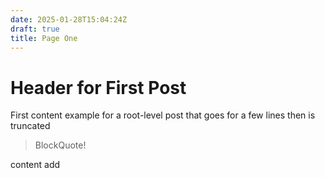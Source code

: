 ```yaml
---
date: 2025-01-28T15:04:24Z
draft: true
title: Page One
---
```

# Header for First Post
First content example for a root-level post that goes for a few lines then is truncated
<!--more-->
> BlockQuote!

content add
